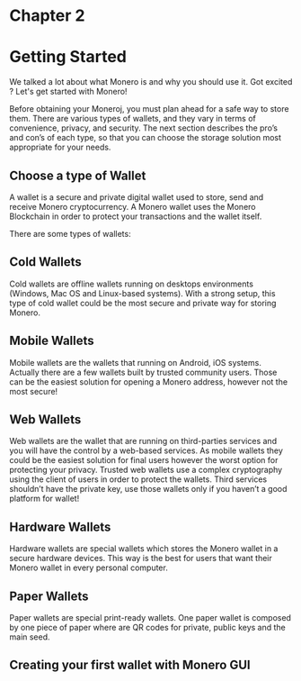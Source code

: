 # Chapter 2

# Getting Started

We talked a lot about what Monero is and why you should use it. Got excited ? Let's get started with Monero!

Before obtaining your Moneroj, you must plan ahead for a safe way to store them. There are various types of wallets, and they vary in terms of convenience, privacy, and security. The next section describes the pro’s and con’s of each type, so that you can choose the storage solution most appropriate for your needs.

## Choose a type of Wallet

A wallet is a secure and private digital wallet used to store, send and receive Monero cryptocurrency. A Monero wallet uses the Monero Blockchain in order to protect your transactions and the wallet itself.

There are some types of wallets:

## Cold Wallets

Cold wallets are offline wallets running on desktops environments (Windows, Mac OS and Linux-based systems). With a strong setup, this type of cold wallet could be the most secure and private way for storing Monero.

## Mobile Wallets

Mobile wallets are the wallets that running on Android, iOS systems. Actually there are a few wallets built by trusted community users. Those can be the easiest solution for opening a Monero address, however not the most secure! 

## Web Wallets

Web wallets are the wallet that are running on third-parties services and you will have the control by a web-based services. As mobile wallets they could be the easiest solution for final users however the worst option for protecting your privacy. Trusted web wallets use a complex cryptography using the client of users in order to protect the wallets. Third services shouldn’t have the private key, use those wallets only if you haven’t a good platform for wallet!

## Hardware Wallets

Hardware wallets are special wallets which stores the Monero wallet in a secure hardware devices. This way is the best for users that want their Monero wallet in every personal computer. 

## Paper Wallets

Paper wallets are special print-ready wallets. One paper wallet is composed by one piece of paper where are QR codes for private, public keys and the main seed.

## Creating your first wallet with Monero GUI

